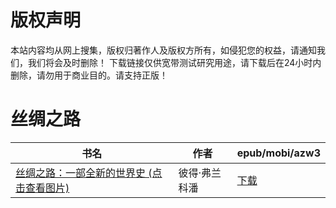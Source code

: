 # 版权声明

本站内容均从网上搜集，版权归著作人及版权方所有，如侵犯您的权益，请通知我们，我们将会及时删除！ 下载链接仅供宽带测试研究用途，请下载后在24小时内删除，请勿用于商业目的。请支持正版！

# 丝绸之路

| 书名 | 作者 | epub/mobi/azw3 |
| --- | --- | --- |
| [丝绸之路：一部全新的世界史 (点击查看图片)](https://www.dushupai.com/attachment/2024/06/01/32d8583cf1626341.jpg) | 彼得·弗兰科潘 | [下载](https://url89.ctfile.com/f/31084289-1357006663-0b315e?p=8866) |
